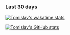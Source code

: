 ### Last 30 days

<!--
**tomislavmiksik/tomislavmiksik** is a ✨ _special_ ✨ repository because its `README.md` (this file) appears on your GitHub profile.

Here are some ideas to get you started:

- 🔭 I’m currently working on ...
- 🌱 I’m currently learning ...
- 👯 I’m looking to collaborate on ...
- 🤔 I’m looking for help with ...
- 💬 Ask me about ...
- 📫 How to reach me: ...
- 😄 Pronouns: ...
- ⚡ Fun fact: ...
-->
[![Tomislav's wakatime stats](https://github-readme-stats.vercel.app/api/wakatime?username=tmiksik&hide_border=true&theme=github_dark&layout=compact)](https://github.com/anuraghazra/github-readme-stats)

[![Tomislav's GitHub stats](https://github-readme-stats.vercel.app/api?username=tmiksik)](https://github.com/anuraghazra/github-readme-stats)

